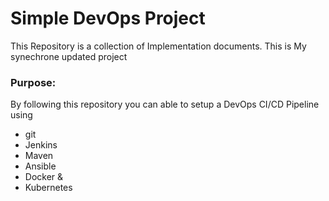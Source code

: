 # Simple DevOps Project

This Repository is a collection of Implementation documents. 
This is My synechrone updated project
### Purpose:
By following this repository you can able to setup a DevOps CI/CD Pipeline using
- git
- Jenkins
- Maven
- Ansible
- Docker &
- Kubernetes

